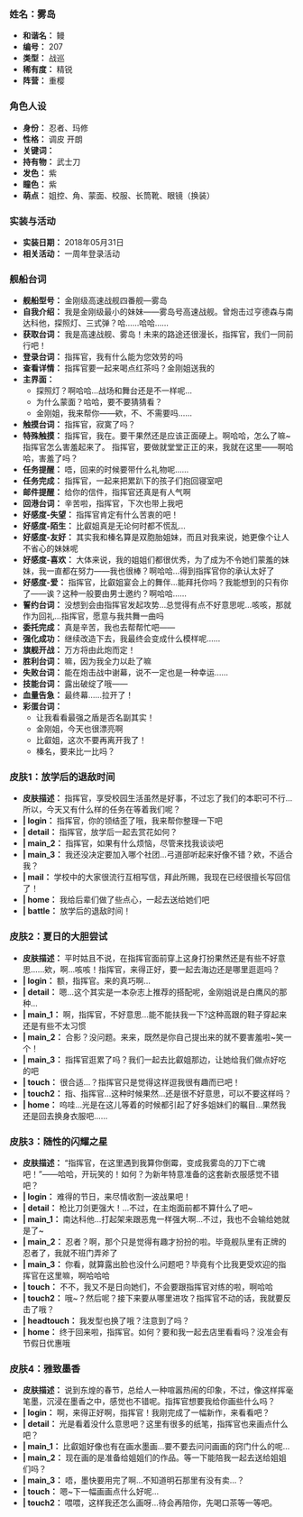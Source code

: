 ### 姓名：雾岛
* **和谐名：** 鳗
* **编号：** 207
* **类型：** 战巡
* **稀有度：** 精锐
* **阵营：** 重樱


### 角色人设
* **身份：** 忍者、玛修
* **性格：** 调皮 开朗
* **关键词：** 
* **持有物：** 武士刀
* **发色：** 紫
* **瞳色：** 紫
* **萌点：** 姐控、角、蒙面、校服、长筒靴、眼镜（换装）


### 实装与活动
* **实装日期：** 2018年05月31日
* **相关活动：** 一周年登录活动


### 舰船台词
* **舰船型号：** 金刚级高速战舰四番舰—雾岛
* **自我介绍：** 我是金刚级最小的妹妹——雾岛号高速战舰。曾炮击过亨德森与南达科他，探照灯、三式弹？哈……哈哈……
* **获取台词：** 我是高速战舰、雾岛！未来的路途还很漫长，指挥官，我们一同前行吧！
* **登录台词：** 指挥官，我有什么能为您效劳的吗
* **查看详情：** 指挥官要一起来喝点红茶吗？金刚姐送我的
* **主界面：**
  * 探照灯？啊哈哈…战场和舞台还是不一样呢…
  * 为什么蒙面？哈哈，要不要猜猜看？
  * 金刚姐，我来帮你——欸，不、不需要吗……
* **触摸台词：** 指挥官，寂寞了吗？
* **特殊触摸：** 指挥官，我在。要干果然还是应该正面硬上。啊哈哈，怎么了嘛~指挥官怎么害羞起来了。
指挥官，要做就堂堂正正的来，我就在这里——啊哈哈，害羞了吗？
* **任务提醒：** 唔，回来的时候要带什么礼物呢……
* **任务完成：** 指挥官，一起来把累趴下的孩子们抱回寝室吧
* **邮件提醒：** 给你的信件，指挥官还真是有人气啊
* **回港台词：** 辛苦啦，指挥官，下次也带上我吧
* **好感度-失望：** 指挥官肯定有什么苦衷的吧！
* **好感度-陌生：** 比叡姐真是无论何时都不慌乱…
* **好感度-友好：** 其实我和榛名算是双胞胎姐妹，而且对我来说，她更像个让人不省心的妹妹呢
* **好感度-喜欢：** 大体来说，我的姐姐们都很优秀，为了成为不令她们蒙羞的妹妹，我一直都在努力——我也很棒？啊哈哈…得到指挥官你的承认太好了
* **好感度-爱：** 指挥官，比叡姐宴会上的舞伴…能拜托你吗？我能想到的只有你了——诶？这种一般要由男士邀约？啊哈哈……
* **誓约台词：** 没想到会由指挥官发起攻势…总觉得有点不好意思呢…咳咳，那就作为回礼…指挥官，愿意与我共舞一曲吗
* **委托完成：** 真是辛苦，我也去帮帮忙吧——
* **强化成功：** 继续改造下去，我最终会变成什么模样呢……
* **旗舰开战：** 万方将由此炮而定！
* **胜利台词：** 嘛，因为我全力以赴了嘛
* **失败台词：** 能在炮击战中谢幕，说不一定也是一种幸运……
* **技能台词：** 露出破绽了哦——
* **血量告急：** 最终幕……拉开了！
* **彩蛋台词：**
  * 让我看看最强之盾是否名副其实！
  * 金刚姐，今天也很漂亮啊
  * 比叡姐，这次不要再离开我了！
  * 榛名，要来比一比吗？


### 皮肤1：放学后的退敌时间
* **皮肤描述：** 指挥官，享受校园生活虽然是好事，不过忘了我们的本职可不行…所以，今天又有什么样的任务在等着我们呢？
* **| login：** 指挥官，你的领结歪了哦，我来帮你整理一下吧
* **| detail：** 指挥官，放学后一起去赏花如何？
* **| main_2：** 指挥官，如果有什么烦恼，尽管来找我谈谈吧
* **| main_3：** 我还没决定要加入哪个社团…弓道部听起来好像不错？欸，不适合我？
* **| mail：** 学校中的大家很流行互相写信，拜此所赐，我现在已经很擅长写回信了！
* **| home：** 我给后辈们做了些点心，一起去送给她们吧
* **| battle：** 放学后的退敌时间！


### 皮肤2：夏日的大胆尝试
* **皮肤描述：** 平时姑且不说，在指挥官面前穿上这身打扮果然还是有些不好意思……欸，啊…咳咳！指挥官，来得正好，要一起去海边还是哪里逛逛吗？
* **| login：** 额，指挥官。来的真巧啊…
* **| detail：** 嗯…这个其实是一本杂志上推荐的搭配呢，金刚姐说是白鹰风的那种…
* **| main_1：** 啊，指挥官，不好意思…能不能扶我一下?这种高跟的鞋子穿起来还是有些不太习惯
* **| main_2：** 合影？没问题。来来，既然是你自己提出来的就不要害羞啦~笑一个！
* **| main_3：** 指挥官逛累了吗？我们一起去比叡姐那边，让她给我们做点好吃的吧
* **| touch：** 很合适…？指挥官只是觉得这样逗我很有趣而已吧！
* **| touch2：** 指、指挥官…这种时候果然…还是很不好意思，可以不要这样吗？
* **| home：** 呜哇…光是在这儿等着的时候都引起了好多姐妹们的瞩目…果然我还是回去换身衣服吧……


### 皮肤3：随性的闪耀之星
* **皮肤描述：** “指挥官，在这里遇到我算你倒霉，变成我雾岛的刀下亡魂吧！”——哈哈，开玩笑的！如何？为新年特意准备的这套新衣服感觉不错吧？
* **| login：** 难得的节日，来尽情收割一波战果吧！
* **| detail：** 枪比刀剑更强大！…不过，在主炮面前都不算什么了吧~
* **| main_1：** 南达科他…打起架来跟恶鬼一样强大啊…不过，我也不会输给她就是了~
* **| main_2：** 忍者？啊，那个只是觉得有趣才扮扮的啦。毕竟舰队里有正牌的忍者了，我就不班门弄斧了
* **| main_3：** 你看，就算露出脸也没什么问题吧？毕竟有个比我更受欢迎的指挥官在这里嘛，啊哈哈哈
* **| touch：** 不不，我又不是日向她们，不会要跟指挥官对练的啦，啊哈哈
* **| touch2：** 哦~？然后呢？接下来要从哪里进攻？指挥官不动的话，我就要反击了哦？
* **| headtouch：** 我发型也换了哦？注意到了吗？
* **| home：** 终于回来啦，指挥官。如何？要和我一起去店里看看吗？没准会有节假日优惠哦


### 皮肤4：雅致墨香
* **皮肤描述：** 说到东煌的春节，总给人一种喧嚣热闹的印象，不过，像这样挥毫笔墨，沉浸在墨香之中，感觉也不错呢。指挥官想要我给你画些什么吗？
* **| login：** 啊，来得正好啊，指挥官！我刚完成了一幅新作，来看看吧？
* **| detail：** 光是看着没什么意思吧？这里有很多的纸笔，指挥官也来画点什么吧？
* **| main_1：** 比叡姐好像也有在画水墨画…要不要去问问画画的窍门什么的呢…
* **| main_2：** 现在画的是准备给姐姐们的作品。等一下能陪我一起去送给姐姐们吗？
* **| main_3：** 唔，墨快要用完了啊…不知道明石那里有没有卖…？
* **| touch：** 嗯~下一幅画画点什么好呢…
* **| touch2：** 喂喂，这样我还怎么画呀…待会再陪你，先喝口茶等一等吧。
